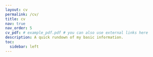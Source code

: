 ```yaml
---
layout: cv
permalink: /cv/
title: cv
nav: true
nav_order: 5
cv_pdf: # example_pdf.pdf # you can also use external links here
description: A quick rundown of my basic information.
toc:
  sidebar: left
---
```

